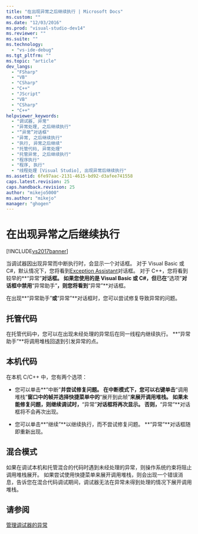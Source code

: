 ```yaml
---
title: "在出现异常之后继续执行 | Microsoft Docs"
ms.custom: ""
ms.date: "12/03/2016"
ms.prod: "visual-studio-dev14"
ms.reviewer: ""
ms.suite: ""
ms.technology: 
  - "vs-ide-debug"
ms.tgt_pltfrm: ""
ms.topic: "article"
dev_langs: 
  - "FSharp"
  - "VB"
  - "CSharp"
  - "C++"
  - "JScript"
  - "VB"
  - "CSharp"
  - "C++"
helpviewer_keywords: 
  - "调试器, 异常"
  - "异常处理, 之后继续执行"
  - "“异常”对话框"
  - "异常, 之后继续执行"
  - "执行, 异常之后继续"
  - "托管代码, 异常处理"
  - "托管异常, 之后继续执行"
  - "程序执行"
  - "程序, 执行"
  - "线程处理 [Visual Studio], 出现异常后继续执行"
ms.assetid: 6fe97aac-2131-4615-bd92-d3afee741558
caps.latest.revision: 25
caps.handback.revision: 25
author: "mikejo5000"
ms.author: "mikejo"
manager: "ghogen"
---
```

# 在出现异常之后继续执行
[!INCLUDE[vs2017banner](../code-quality/includes/vs2017banner.md)]

当调试器因出现异常而中断执行时，会显示一个对话框。  对于 Visual Basic 或 C\#，默认情况下，您将看到[Exception Assistant](../Topic/Exception%20Assistant.md)对话框。  对于 C\+\+，您将看到较早的**“异常”**对话框。  如果您使用的是 Visual Basic 或 C\#，但已在**“选项”**对话框中禁用**“异常助手”**，则您将看到**“异常”**对话框。  
  
 在出现**“异常助手”**或**“异常”**对话框时，您可以尝试修复导致异常的问题。  
  
## 托管代码  
 在托管代码中，您可以在出现未经处理的异常后在同一线程内继续执行。  **“异常助手”**将调用堆栈回退到引发异常的点。  
  
## 本机代码  
 在本机 C\/C\+\+ 中，您有两个选项：  
  
-   您可以单击**“中断”**并尝试修复问题。  在中断模式下，您可以右键单击**“调用堆栈”**窗口中的帧并选择快捷菜单中的**“展开到此帧”**来展开调用堆栈。  如果未能修复问题，则继续调试时，**“异常”**对话框将再次显示。  否则，**“异常”**对话框将不会再次出现。  
  
-   您可以单击**“继续”**以继续执行，而不尝试修复问题。  **“异常”**对话框随即重新出现。  
  
## 混合模式  
 如果在调试本机和托管混合的代码时遇到未经处理的异常，则操作系统约束将阻止调用堆栈展开。  如果尝试使用快捷菜单来展开调用堆栈，则会出现一个错误消息，告诉您在混合代码调试期间，调试器无法在异常未得到处理的情况下展开调用堆栈。  
  
## 请参阅  
 [管理调试器的异常](../debugger/managing-exceptions-with-the-debugger.md)